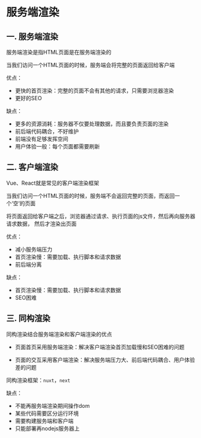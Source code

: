 # 服务端渲染

## 一. 服务端渲染

服务端渲染是指HTML页面是在服务端渲染的

当我们访问一个HTML页面的时候，服务端会将完整的页面返回给客户端

优点：

* 更快的首页渲染：完整的页面不会有其他的请求，只需要浏览器渲染
* 更好的SEO

缺点：

* 更多的资源消耗：服务器不仅要处理数据，而且要负责页面的渲染
* 前后端代码耦合，不好维护
* 前端没有足够发挥空间
* 用户体验一般：每个页面都需要刷新

## 二. 客户端渲染

Vue、React就是常见的客户端渲染框架

当我们访问一个HTML页面的时候，服务端不会返回完整的页面，而返回一个‘空’的页面

将页面返回给客户端之后，浏览器通过请求、执行页面的js文件，然后再向服务器请求数据，
然后才渲染出页面

优点：

* 减小服务端压力
* 首页渲染慢：需要加载、执行脚本和请求数据
* 前后端分离

缺点：

* 首页渲染慢：需要加载、执行脚本和请求数据
* SEO困难

## 三. 同构渲染

同构渲染结合服务端渲染和客户端渲染的优点

* 页面首页采用服务端渲染：解决客户端渲染首页加载慢和SEO困难的问题

* 页面的交互采用客户端渲染：解决服务端压力大、前后端代码耦合、用户体验差的问题

同构渲染框架：`nuxt`，`next`


缺点：

* 不能再服务端渲染期间操作dom
* 某些代码需要区分运行环境
* 需要构建服务端和客户端
* 只能部署再nodejs服务器上
